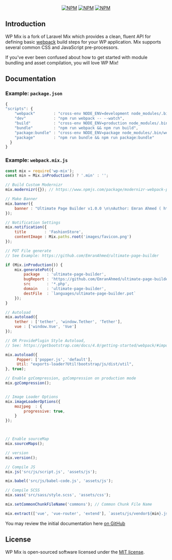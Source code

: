 <p align="center">
<a href="https://www.npmjs.com/package/wp-mix"><img src="https://img.shields.io/npm/v/wp-mix.svg" alt="NPM"></a>
<a href="https://www.npmjs.com/package/wp-mix"><img src="https://img.shields.io/npm/dt/wp-mix.svg" alt="NPM"></a>
<a href="https://www.npmjs.com/package/wp-mix"><img src="https://img.shields.io/npm/l/wp-mix.svg" alt="NPM"></a>
</p>

## Introduction

WP Mix is a fork of Laravel Mix which provides a clean, fluent API for defining basic [webpack](http://github.com/webpack/webpack) build steps for your WP application. Mix supports several common CSS and JavaScript pre-processors.

If you've ever been confused about how to get started with module bundling and asset compilation, you will love WP Mix!

## Documentation
### Example: `package.json`
```js
{
"scripts": {
    "webpack"        : "cross-env NODE_ENV=development node_modules/.bin/webpack --progress --hide-modules --config=node_modules/wp-mix/setup/webpack.config.js",
    "dev"            : "npm run webpack -- --watch",
    "build"          : "cross-env NODE_ENV=production node_modules/.bin/webpack --progress --hide-modules --config=node_modules/wp-mix/setup/webpack.config.js",
    "bundle"         : "npm run webpack && npm run build",
    "package:bundle" : "cross-env NODE_ENV=package node_modules/.bin/webpack --progress --hide-modules --config=node_modules/wp-mix/setup/webpack.config.js",
    "package"        : "npm run bundle && npm run package:bundle"
  }
}
```
### Example: `webpack.mix.js`

```js
const mix = require('wp-mix');
const min = Mix.inProduction() ? '.min' : '';

// Build Custom Modernizr
mix.modernizr({}); // https://www.npmjs.com/package/modernizr-webpack-plugin

// Make Banner
mix.banner({
    banner : "Ultimate Page Builder v1.0.0 \n\nAuthor: Emran Ahmed ( https://themehippo.com/ ) \nDate: " + new Date().toLocaleString() + "\nReleased under the MIT license."
});

// Notification Settings
mix.notification({
    title        : 'FashionStore',
    contentImage : Mix.paths.root('images/favicon.png')
});

// POT File generate
// See Example: https://github.com/EmranAhmed/ultimate-page-builder

if (Mix.inProduction()) {
    mix.generatePot({
        package   : 'ultimate-page-builder',
        bugReport : 'https://github.com/EmranAhmed/ultimate-page-builder/issues',
        src       : '*.php',
        domain    : 'ultimate-page-builder',
        destFile  : `languages/ultimate-page-builder.pot`
    });
}

// Autoload
mix.autoload({
    tether : ['tether', 'window.Tether', 'Tether'],
    vue : ['window.Vue', 'Vue']
});

// OR ProvidePlugin Style Autoload, 
// See: https://getbootstrap.com/docs/4.0/getting-started/webpack/#importing-javascript

mix.autoload({
     Popper: ['popper.js', 'default'],
     Util: "exports-loader?Util!bootstrap/js/dist/util",
}, true);

// Enable gzCompression, gzCompression on production mode
mix.gzCompression();


// Image Loader Options
mix.imageLoaderOptions({
    mozjpeg  : {
        progressive: true,
    }
});



// Enable sourceMap
mix.sourceMaps();

// version
mix.version();

// Compile JS
mix.js('src/js/script.js', 'assets/js');

mix.babel('src/js/babel-code.js', 'assets/js');

// Compile SCSS
mix.sass('src/sass/style.scss', 'assets/css');

mix.setCommonChunkFileName('commons'); // Common Chunk File Name

mix.extract(['vue', 'vue-router', 'extend'], `assets/js/vendor${min}.js`);
```


You may review the initial documentation here [on GitHub](https://github.com/EmranAhmed/wp-mix/tree/master/docs#readme)

## License

WP Mix is open-sourced software licensed under the [MIT license](http://opensource.org/licenses/MIT).

